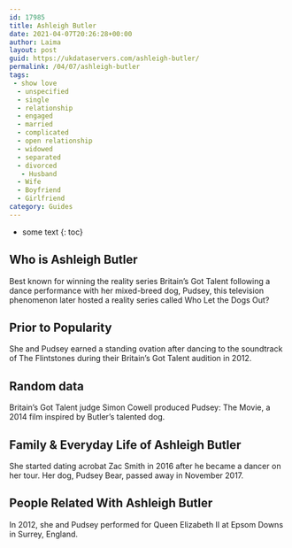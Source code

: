 ```yaml
---
id: 17985
title: Ashleigh Butler
date: 2021-04-07T20:26:28+00:00
author: Laima
layout: post
guid: https://ukdataservers.com/ashleigh-butler/
permalink: /04/07/ashleigh-butler
tags:
 - show love
  - unspecified
  - single
  - relationship
  - engaged
  - married
  - complicated
  - open relationship
  - widowed
  - separated
  - divorced
   - Husband
  - Wife
  - Boyfriend
  - Girlfriend
category: Guides
---
```


* some text
{: toc}


## Who is Ashleigh Butler
                  
                  
                  
Best known for winning the reality series Britain&#8217;s Got Talent following a dance performance with her mixed-breed dog, Pudsey, this television phenomenon later hosted a reality series called Who Let the Dogs Out?
                  
              
            
              
            
                
                
                
## Prior to Popularity
                  
                  
                  
She and Pudsey earned a standing ovation after dancing to the soundtrack of The Flintstones during their Britain&#8217;s Got Talent audition in 2012.
                  
              
            
              
            
                
                
                
## Random data
                  
                  
                  
Britain&#8217;s Got Talent judge Simon Cowell produced Pudsey: The Movie, a 2014 film inspired by Butler&#8217;s talented dog.
                  
              
            
              
            
                
                
                
## Family & Everyday Life of Ashleigh Butler
                  
                  
                  
She started dating acrobat Zac Smith in 2016 after he became a dancer on her tour. Her dog, Pudsey Bear, passed away in November 2017.
                  
              
            
              
            
                
                
                
## People Related With Ashleigh Butler
                  
                  
                  
In 2012, she and Pudsey performed for Queen Elizabeth II at Epsom Downs in Surrey, England.
                  
              
            
              
            
                
              
            
              
              
            
            
              
            
          
          
          